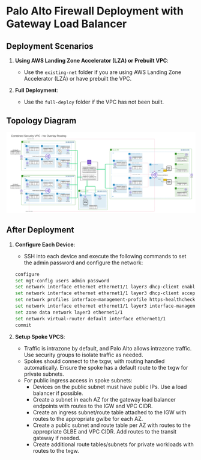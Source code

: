 # Palo Alto Firewall Deployment with Gateway Load Balancer

## Deployment Scenarios

1. **Using AWS Landing Zone Accelerator (LZA) or Prebuilt VPC**:
    - Use the `existing-net` folder if you are using AWS Landing Zone Accelerator (LZA) or have prebuilt the VPC.

2. **Full Deployment**:
    - Use the `full-deploy` folder if the VPC has not been built.

## Topology Diagram

![Topology Diagram](topology.png)

## After Deployment

1. **Configure Each Device**:
    - SSH into each device and execute the following commands to set the admin password and configure the network:

    ```sh
    configure
    set mgt-config users admin password
    set network interface ethernet ethernet1/1 layer3 dhcp-client enable yes
    set network interface ethernet ethernet1/1 layer3 dhcp-client accept-default-route yes
    set network profiles interface-management-profile https-healthcheck https yes
    set network interface ethernet ethernet1/1 layer3 interface-management-profile https-healthcheck
    set zone data network layer3 ethernet1/1
    set network virtual-router default interface ethernet1/1
    commit
    ```
2. **Setup Spoke VPCS**:
    - Traffic is intrazone by default, and Palo Alto allows intrazone traffic. Use security groups to isolate traffic as needed.
    - Spokes should connect to the txgw, with routing handled automatically. Ensure the spoke has a default route to the txgw for private subnets.
    - For public ingress access in spoke subnets:
      - Devices on the public subnet must have public IPs. Use a load balancer if possible.
      - Create a subnet in each AZ for the gateway load balancer endpoints with routes to the IGW and VPC CIDR.
      - Create an ingress subnet/route table attached to the IGW with routes to the appropriate gwlbe for each AZ.
      - Create a public subnet and route table per AZ with routes to the appropriate GLBE and VPC CIDR. Add routes to the transit gateway if needed.
      - Create additional route tables/subnets for private workloads with routes to the txgw.
